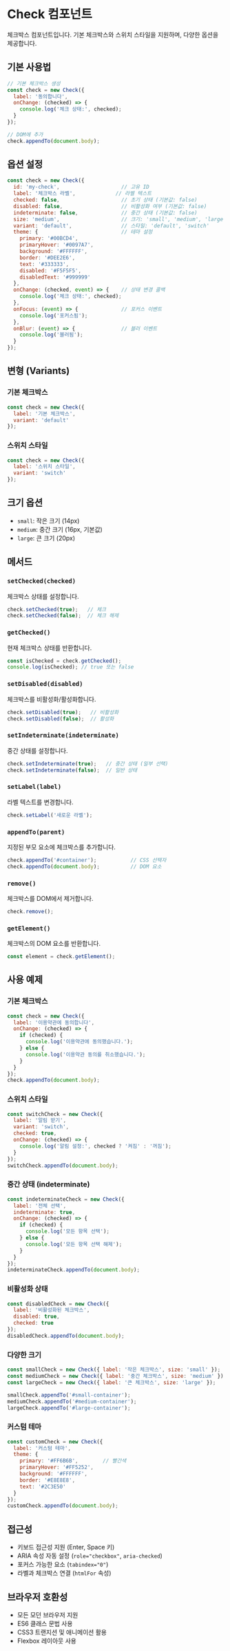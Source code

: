 # Check 컴포넌트

체크박스 컴포넌트입니다. 기본 체크박스와 스위치 스타일을 지원하며, 다양한 옵션을 제공합니다.

## 기본 사용법

```javascript
// 기본 체크박스 생성
const check = new Check({
  label: '동의합니다',
  onChange: (checked) => {
    console.log('체크 상태:', checked);
  }
});

// DOM에 추가
check.appendTo(document.body);
```

## 옵션 설정

```javascript
const check = new Check({
  id: 'my-check',                    // 고유 ID
  label: '체크박스 라벨',             // 라벨 텍스트
  checked: false,                    // 초기 상태 (기본값: false)
  disabled: false,                   // 비활성화 여부 (기본값: false)
  indeterminate: false,              // 중간 상태 (기본값: false)
  size: 'medium',                    // 크기: 'small', 'medium', 'large'
  variant: 'default',                // 스타일: 'default', 'switch'
  theme: {                           // 테마 설정
    primary: '#00BCD4',
    primaryHover: '#0097A7',
    background: '#FFFFFF',
    border: '#DEE2E6',
    text: '#333333',
    disabled: '#F5F5F5',
    disabledText: '#999999'
  },
  onChange: (checked, event) => {    // 상태 변경 콜백
    console.log('체크 상태:', checked);
  },
  onFocus: (event) => {              // 포커스 이벤트
    console.log('포커스됨');
  },
  onBlur: (event) => {               // 블러 이벤트
    console.log('블러됨');
  }
});
```

## 변형 (Variants)

### 기본 체크박스
```javascript
const check = new Check({
  label: '기본 체크박스',
  variant: 'default'
});
```

### 스위치 스타일
```javascript
const check = new Check({
  label: '스위치 스타일',
  variant: 'switch'
});
```

## 크기 옵션

- `small`: 작은 크기 (14px)
- `medium`: 중간 크기 (16px, 기본값)
- `large`: 큰 크기 (20px)

## 메서드

### `setChecked(checked)`
체크박스 상태를 설정합니다.

```javascript
check.setChecked(true);   // 체크
check.setChecked(false);  // 체크 해제
```

### `getChecked()`
현재 체크박스 상태를 반환합니다.

```javascript
const isChecked = check.getChecked();
console.log(isChecked); // true 또는 false
```

### `setDisabled(disabled)`
체크박스를 비활성화/활성화합니다.

```javascript
check.setDisabled(true);   // 비활성화
check.setDisabled(false);  // 활성화
```

### `setIndeterminate(indeterminate)`
중간 상태를 설정합니다.

```javascript
check.setIndeterminate(true);   // 중간 상태 (일부 선택)
check.setIndeterminate(false);  // 일반 상태
```

### `setLabel(label)`
라벨 텍스트를 변경합니다.

```javascript
check.setLabel('새로운 라벨');
```

### `appendTo(parent)`
지정된 부모 요소에 체크박스를 추가합니다.

```javascript
check.appendTo('#container');           // CSS 선택자
check.appendTo(document.body);          // DOM 요소
```

### `remove()`
체크박스를 DOM에서 제거합니다.

```javascript
check.remove();
```

### `getElement()`
체크박스의 DOM 요소를 반환합니다.

```javascript
const element = check.getElement();
```

## 사용 예제

### 기본 체크박스
```javascript
const check = new Check({
  label: '이용약관에 동의합니다',
  onChange: (checked) => {
    if (checked) {
      console.log('이용약관에 동의했습니다.');
    } else {
      console.log('이용약관 동의를 취소했습니다.');
    }
  }
});
check.appendTo(document.body);
```

### 스위치 스타일
```javascript
const switchCheck = new Check({
  label: '알림 받기',
  variant: 'switch',
  checked: true,
  onChange: (checked) => {
    console.log('알림 설정:', checked ? '켜짐' : '꺼짐');
  }
});
switchCheck.appendTo(document.body);
```

### 중간 상태 (indeterminate)
```javascript
const indeterminateCheck = new Check({
  label: '전체 선택',
  indeterminate: true,
  onChange: (checked) => {
    if (checked) {
      console.log('모든 항목 선택');
    } else {
      console.log('모든 항목 선택 해제');
    }
  }
});
indeterminateCheck.appendTo(document.body);
```

### 비활성화 상태
```javascript
const disabledCheck = new Check({
  label: '비활성화된 체크박스',
  disabled: true,
  checked: true
});
disabledCheck.appendTo(document.body);
```

### 다양한 크기
```javascript
const smallCheck = new Check({ label: '작은 체크박스', size: 'small' });
const mediumCheck = new Check({ label: '중간 체크박스', size: 'medium' });
const largeCheck = new Check({ label: '큰 체크박스', size: 'large' });

smallCheck.appendTo('#small-container');
mediumCheck.appendTo('#medium-container');
largeCheck.appendTo('#large-container');
```

### 커스텀 테마
```javascript
const customCheck = new Check({
  label: '커스텀 테마',
  theme: {
    primary: '#FF6B6B',        // 빨간색
    primaryHover: '#FF5252',
    background: '#FFFFFF',
    border: '#E8E8E8',
    text: '#2C3E50'
  }
});
customCheck.appendTo(document.body);
```

## 접근성

- 키보드 접근성 지원 (Enter, Space 키)
- ARIA 속성 자동 설정 (`role="checkbox"`, `aria-checked`)
- 포커스 가능한 요소 (`tabindex="0"`)
- 라벨과 체크박스 연결 (`htmlFor` 속성)

## 브라우저 호환성

- 모든 모던 브라우저 지원
- ES6 클래스 문법 사용
- CSS3 트랜지션 및 애니메이션 활용
- Flexbox 레이아웃 사용 